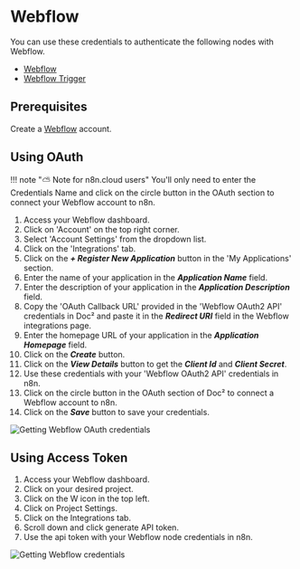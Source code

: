 # Webflow

You can use these credentials to authenticate the following nodes with Webflow.
- [Webflow](/workflow/integrations/nodes/workflow-nodes-base.webflow/)
- [Webflow Trigger](/workflow/integrations/trigger-nodes/workflow-nodes-base.webflowTrigger/)

## Prerequisites

Create a [Webflow](https://webflow.com/) account.

## Using OAuth

!!! note "⛅️ Note for n8n.cloud users"
    You'll only need to enter the Credentials Name and click on the circle button in the OAuth section to connect your Webflow account to n8n.


1. Access your Webflow dashboard.
2. Click on 'Account' on the top right corner.
3. Select 'Account Settings' from the dropdown list.
4. Click on the 'Integrations' tab.
5. Click on the ***+ Register New Application*** button in the 'My Applications' section.
6. Enter the name of your application in the ***Application Name*** field.
7. Enter the description of your application in the ***Application Description*** field.
8. Copy the 'OAuth Callback URL' provided in the 'Webflow OAuth2 API' credentials in Doc² and paste it in the ***Redirect URI*** field in the Webflow integrations page.
9. Enter the homepage URL of your application in the ***Application Homepage*** field.
10. Click on the ***Create*** button.
11. Click on the ***View Details*** button to get the ***Client Id*** and ***Client Secret***.
12. Use these credentials with your 'Webflow OAuth2 API' credentials in n8n.
13. Click on the circle button in the OAuth section of Doc² to connect a Webflow account to n8n.
14. Click on the ***Save*** button to save your credentials.

![Getting Webflow OAuth credentials](/_images/integrations/credentials/webflow/using-oauth.gif)

## Using Access Token

1. Access your Webflow dashboard.
2. Click on your desired project.
3. Click on the W icon in the top left.
4. Click on Project Settings.
5. Click on the Integrations tab.
6. Scroll down and click generate API token.
7. Use the api token with your Webflow node credentials in n8n.

![Getting Webflow credentials](/_images/integrations/credentials/webflow/using-access-token.gif)
